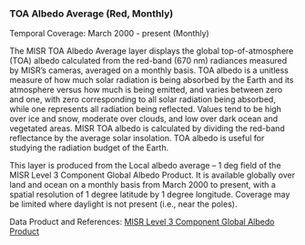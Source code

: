 ### TOA Albedo Average (Red, Monthly)
Temporal Coverage: March 2000 - present (Monthly)

The MISR TOA Albedo Average layer displays the global top-of-atmosphere (TOA) albedo calculated from the red-band (670 nm) radiances measured by MISR’s cameras, averaged on a monthly basis. TOA albedo is a unitless measure of how much solar radiation is being absorbed by the Earth and its atmosphere versus how much is being emitted, and varies between zero and one, with zero corresponding to all solar radiation being absorbed, while one represents all radiation being reflected. Values tend to be high over ice and snow, moderate over clouds, and low over dark ocean and vegetated areas. MISR TOA albedo is calculated by dividing the red-band reflectance by the average solar insolation. TOA albedo is useful for studying the radiation budget of the Earth.

This layer is produced from the Local albedo average – 1 deg field of the MISR Level 3 Component Global Albedo Product. It is available globally over land and ocean on a monthly basis from March 2000 to present, with a spatial resolution of 1 degree latitude by 1 degree longitude. Coverage may be limited where daylight is not present (i.e., near the poles).

Data Product and References: [MISR Level 3 Component Global Albedo Product](https://eosweb.larc.nasa.gov/project/misr/cgal_table)
